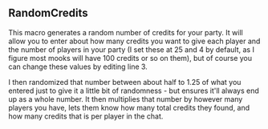 
## RandomCredits

This macro generates a random number of credits for your party. It will allow you to enter about how many credits you want to give each player and the number of players in your party (I set these at 25 and 4 by default, as I figure most mooks will have 100 credits or so on them), but of course you can change these values by editing line 3.

I then randomized that number between about half to 1.25 of what you entered just to give it a little bit of randomness - but ensures it'll always end up as a whole number. It then multiplies that number by however many players you have, lets them know how many total credits they found, and how many credits that is per player in the chat.
